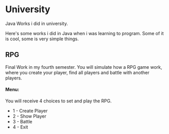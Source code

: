 # University

Java Works i did in university.

Here's some works i did in Java when i was learning to program. Some of it is cool, some is very simple things.

## RPG
Final Work in my fourth semester.
You will simulate how a RPG game work, where you create your player, find all players and battle with another players.

#### Menu:
You will receive 4 choices to set and play the RPG.
* 1 - Create Player
* 2 - Show Player
* 3 - Battle
* 4 - Exit

